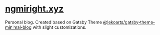 # [ngmiright.xyz](https://ngmiright.xyz)

Personal blog. Created based on Gatsby Theme [@lekoarts/gatsby-theme-minimal-blog](https://github.com/LekoArts/gatsby-starter-minimal-blog) with slight customizations.

